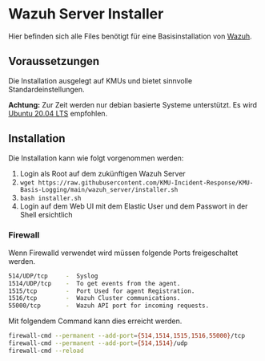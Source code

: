 # Wazuh Server Installer
Hier befinden sich alle Files benötigt für eine Basisinstallation von [Wazuh](https://wazuh.com/).

## Voraussetzungen
Die Installation ausgelegt auf KMUs und bietet sinnvolle Standardeinstellungen.

**Achtung:** Zur Zeit werden nur debian basierte Systeme unterstützt. Es wird [Ubuntu 20.04 LTS](https://releases.ubuntu.com/20.04.4/ubuntu-20.04.4-live-server-amd64.iso) empfohlen.

## Installation
Die Installation kann wie folgt vorgenommen werden:

1. Login als Root auf dem zukünftigen Wazuh Server
2. `wget https://raw.githubusercontent.com/KMU-Incident-Response/KMU-Basis-Logging/main/wazuh_server/installer.sh`
3. `bash installer.sh`
4. Login auf dem Web UI mit dem Elastic User und dem Passwort in der Shell ersichtlich


### Firewall
Wenn Firewalld verwendet wird müssen folgende Ports freigeschaltet werden.
``` bash
514/UDP/tcp     -  Syslog
1514/UDP/tcp    -  To get events from the agent.
1515/tcp        -  Port Used for agent Registration.
1516/tcp        -  Wazuh Cluster communications.
55000/tcp       -  Wazuh API port for incoming requests.
```
Mit folgendem Command kann dies erreicht werden.
``` bash
firewall-cmd --permanent --add-port={514,1514,1515,1516,55000}/tcp
firewall-cmd --permanent --add-port={514,1514}/udp
firewall-cmd --reload
```